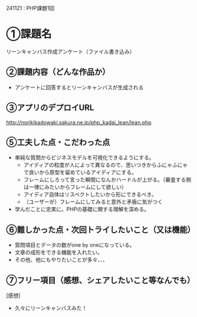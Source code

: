 241121	: PHP課題1回

# ①課題名
リーンキャンバス作成アンケート（ファイル書き込み）

## ②課題内容（どんな作品か）
- アンケートに回答するとリーンキャンバスが生成される


## ③アプリのデプロイURL
http://norikikadowaki.sakura.ne.jp/php_kadai_lean/lean.php


## ⑤工夫した点・こだわった点
- 単純な質問からビジネスモデルを可視化できるようにする。
    - アイディアの粒度が人によって異なるので、思いつきからふにゃふにゃで良いから原型を留めているアイディアにする。
    - フレームにしろって言った瞬間になんかハードルが上がる。（審査する側は一律にみたいからフレームにして欲しい）
    - アイディア自体はリスペクトしたいから形にできるべき。
    - （ユーザーが）フレームにしてみると意外と矛盾に気がつく
- 学んだことに忠実に。PHPの基礎に関する理解を深める。

## ⑥難しかった点・次回トライしたいこと（又は機能）
- 質問項目とデータの数がone by oneになっている。
- 文章の成形をできる機能を入れたい。
- その他、他にもやりたいことが多々、、、

## ⑦フリー項目（感想、シェアしたいこと等なんでも）
[感想]
- 久々にリーンキャンバスみた！
